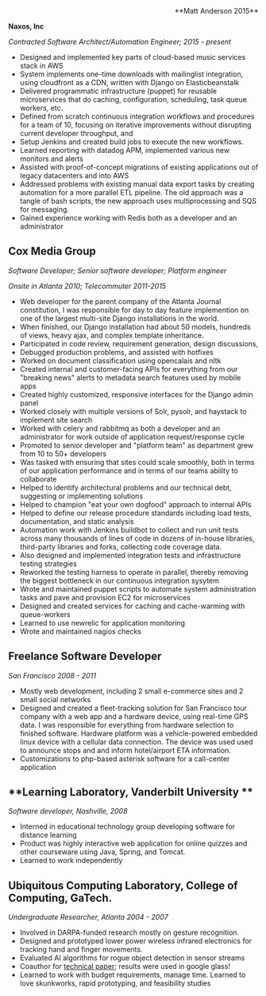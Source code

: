 <div align=right>**Matt Anderson 2015**</div>

__**Naxos, Inc**__

*Contracted Software Architect/Automation Engineer; 2015 - present*

  * Designed and implemented key parts of cloud-based music services stack in AWS
  * System implements one-time downloads with mailinglist integration, using cloudfront as a CDN, written with Django on Elasticbeanstalk
  * Delivered programmatic infrastructure (puppet) for reusable microservices that do caching, configuration, scheduling, task queue workers, etc.
  * Defined from scratch continuous integration workflows and procedures for a team of 10, focusing on iterative improvements without disrupting current developer throughput, and
  * Setup Jenkins and created build jobs to execute the new workflows.
  * Learned reporting with datadog APM, implemented various new monitors and alerts
  * Assisted with proof-of-concept migrations of existing applications out of legacy datacenters and into AWS
  * Addressed problems with existing manual data export tasks by creating automation for a more parallel ETL pipeline.  The old approach was a tangle of bash scripts, the new approach uses multiprocessing and SQS for messaging.
  * Gained experience working with Redis both as a developer and an administrator

**Cox Media Group**
--------------------


*Software Developer; Senior software developer; Platform engineer*

*Onsite in Atlanta 2010; Telecommuter 2011-2015*

  * Web developer for the parent company of the Atlanta Journal constitution, I was responsible for day to day feature implemention on one of the largest multi-site Django installations in the world.
  * When finished, our Django installation had about 50 models, hundreds of views, heavy ajax, and complex template inheritance.
  * Participated in code review, requirement generation, design discussions,
  * Debugged production problems, and assisted with hotfixes
  * Worked on document classification using opencalais and nltk
  * Created internal and customer-facing APIs for everything from our "breaking news" alerts to metadata search features used by mobile apps
  * Created highly customized, responsive interfaces for the Django admin panel
  * Worked closely with multiple versions of Solr, pysolr, and haystack to implement site search
  * Worked with celery and rabbitmq as both a developer and an administrator for work outside of application request/response cycle
  * Promoted to senior developer and "platform team" as department grew from 10 to 50+ developers
  * Was tasked with ensuring that sites could scale smoothly, both in terms of our application performance and in terms of our teams ability to collaborate
  * Helped to identify architectural problems and our technical debt, suggesting or implementing solutions
  * Helped to champion "eat your own dogfood" approach to internal APIs
  * Helped to define our release procedure standards including load tests, documentation, and static analysis
  * Automation work with Jenkins buildbot to collect and run unit tests across many thousands of lines of code in dozens of in-house libraries, third-party libraries and forks,  collecting code coverage data.
  * Also designed and implemented integration tests and infrastructure testing strategies
  * Reworked the testing harness to operate in parallel, thereby removing the biggest bottleneck in our continuous integration sysytem
  * Wrote and maintained puppet scripts to automate system administration tasks and pave and provision EC2 for microservices
  * Designed and created services for caching and cache-warming with queue-workers
  * Learned to use newrelic for application monitoring
  * Wrote and maintained nagios checks


**Freelance Software Developer**
----------------------------------

*San Francisco 2008 - 2011*

  * Mostly web development, including 2 small e-commerce sites and 2 small social networks
  * Designed and created a fleet-tracking solution for San Francisco tour company with a web app and a hardware device, using real-time GPS data.  I was responsible for everything from hardware selection to finished software.  Hardware platform was a vehicle-powered embedded linux device with a cellular data connection.  The device was used used to announce stops and and inform hotel/airport ETA information.
  * Customizations to php-based asterisk software for a call-center application

**Learning Laboratory, Vanderbilt University **
------------------------------------------------

*Software developer, Nashville, 2008*

  * Interned in educational technology group developing software for distance learning
  * Product was highly interactive web application for online quizzes and other courseware using Java, Spring, and Tomcat.
  * Learned to work independently

**Ubiquitous Computing Laboratory, College of Computing, GaTech.**
-------------------------------------------------------------------

*Undergraduate Researcher, Atlanta 2004 - 2007*

  * Involved in DARPA-funded research mostly on gesture recognition.
  * Designed and prototyped lower power wireless infrared electronics for tracking hand and finger movements.
  * Evaluated AI algorithms for rogue object detection in sensor streams
  * Coauthor for [technical paper](http://www.cc.gatech.edu/~thad/p/031_30_Gesture/iswc04-freedigiter.pdf); results were used in google glass!
  * Learned to work with budget requirements, manage time.  Learned to love skunkworks, rapid prototyping, and feasibility studies
